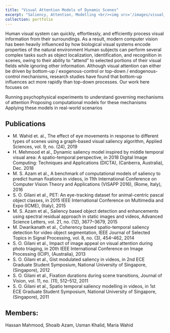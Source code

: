 ```yaml
---
title: "Visual Attention Models of Dynamic Scenes"
excerpt: "Saliency, Attention, Modelling <br/><img src='/images/visual_Attention.png'>"
collection: portfolio
---
```

Human visual system can quickly, effortlessly, and efficiently process visual information from their surroundings. As a result, modern computer vision has been heavily influenced by how biological visual systems encode properties of the natural environment Human subjects can perform several complex tasks such as object localization, identification, and recognition in scenes, owing to their ability to “attend” to selected portions of their visual fields while ignoring other information. Although visual attention can either be driven by bottom-up / exogenous-control or top-down / endogenous-control mechanisms, research studies have found that bottom-up influences act more rapidly than top-down processes. Our work here focuses on

Running psychophysical experiments to understand governing mechanisms of attention
Proposing computational models for these mechanisms
Applying these models in real-world scenarios

## Publications
- M. Wahid et. al., The effect of eye movements in response to different types of scenes using a graph-based visual saliency algorithm, Applied Sciences, vol. 9, no. (24), 2019
- H. Mehmood et al., Dynamic saliency model inspired by middle temporal visual area: A spatio-temporal perspective, in 2018 Digital Image Computing: Techniques and Applications (DICTA), (Canberra, Australia), Dec. 2018
- M. S. Azam et al., A benchmark of computational models of saliency to predict human fixations in videos, in 11th International Conference on Computer Vision Theory and Applications (VISAPP 2016), (Rome, Italy), 2016
- S. O. Gilani et al., PET: An eye-tracking dataset for animal-centric pascal object classes, in 2015 IEEE International Conference on Multimedia and Expo (ICME), (Italy), 2015
- M. S. Azam et al., Saliency based object detection and enhancements using spectral residual approach in static images and videos, Advanced Science Letters, vol. 21, no. (12), 3677–3679, 2015
- M. Dwarikanath et al., Coherency based spatio-temporal saliency detection for video object segmentation, IEEE Journal of Selected Topics in Signal Processing, vol. 8, no. (3), 454–462, 2014
- S. O. Gilani et al., Impact of image appeal on visual attention during photo triaging, in 20th IEEE International Conference on Image Processing (ICIP), (Australia), 2013
- S. O. Gilani et al., Gist modulated saliency in videos, in 2nd ECE Graduate Student Symposium, National University of Singapore, (Singapore), 2012
- S. O. Gilani et al., Fixation durations during scene transitions, Journal of Vision, vol. 11, no. (11), 512–512, 2011
- S. O. Gilani et al., Spatio temporal saliency modelling in videos, in 1st ECE Graduate
Student Symposium, National University of Singapore, (Singapore), 2011

## Members:
 Hassan Mahmood, Shoaib Azam, Usman Khalid, Maria Wahid
